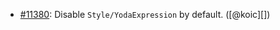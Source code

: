 * [#11380](https://github.com/rubocop/rubocop/pull/11380): Disable `Style/YodaExpression` by default. ([@koic][])
